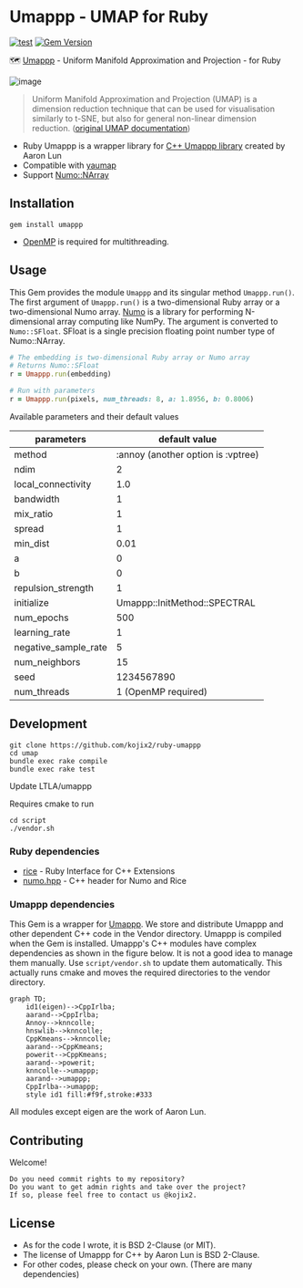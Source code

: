 # Umappp - UMAP for Ruby

[![test](https://github.com/kojix2/ruby-umappp/actions/workflows/ci.yml/badge.svg)](https://github.com/kojix2/ruby-umappp/actions/workflows/ci.yml)
[![Gem Version](https://badge.fury.io/rb/umappp.svg)](https://badge.fury.io/rb/umappp)

🗺️ [Umappp](https://github.com/LTLA/umappp) - Uniform Manifold Approximation and Projection - for Ruby

![image](https://user-images.githubusercontent.com/5798442/155692246-fa8e0fb0-33c2-4265-a1bf-228d4f80ebdb.png)

> Uniform Manifold Approximation and Projection (UMAP) is a dimension reduction technique that can be used for visualisation similarly to t-SNE, but also for general non-linear dimension reduction.
> ([original UMAP documentation](https://umap-learn.readthedocs.io/en/latest/index.html))

- Ruby Umappp is a wrapper library for [C++ Umappp library](https://github.com/LTLA/umappp) created by Aaron Lun
- Compatible with [yaumap](https://github.com/LTLA/yaumap)
- Support [Numo::NArray](https://github.com/ruby-numo/numo-narray)

## Installation

```
gem install umappp
```

- [OpenMP](https://www.openmp.org) is required for multithreading.

## Usage

This Gem provides the module `Umappp` and its singular method `Umappp.run()`. The first argument of `Umappp.run()` is a two-dimensional Ruby array or a two-dimensional Numo array. [Numo](https://github.com/ruby-numo/numo-narray) is a library for performing N-dimensional array computing like NumPy. The argument is converted to `Numo::SFloat`. SFloat is a single precision floating point number type of Numo::NArray.

```ruby
# The embedding is two-dimensional Ruby array or Numo array
# Returns Numo::SFloat
r = Umappp.run(embedding)

# Run with parameters
r = Umappp.run(pixels, num_threads: 8, a: 1.8956, b: 0.8006)
```

Available parameters and their default values

| parameters           | default value                      |
| -------------------- | ---------------------------------- |
| method               | :annoy (another option is :vptree) |
| ndim                 | 2                                  |
| local_connectivity   | 1.0                                |
| bandwidth            | 1                                  |
| mix_ratio            | 1                                  |
| spread               | 1                                  |
| min_dist             | 0.01                               |
| a                    | 0                                  |
| b                    | 0                                  |
| repulsion_strength   | 1                                  |
| initialize           | Umappp::InitMethod::SPECTRAL       |
| num_epochs           | 500                                |
| learning_rate        | 1                                  |
| negative_sample_rate | 5                                  |
| num_neighbors        | 15                                 |
| seed                 | 1234567890                         |
| num_threads          | 1 (OpenMP required)                |

## Development

```
git clone https://github.com/kojix2/ruby-umappp
cd umap
bundle exec rake compile
bundle exec rake test
```

Update LTLA/umappp

Requires cmake to run

```
cd script
./vendor.sh
```

### Ruby dependencies

- [rice](https://github.com/jasonroelofs/rice) - Ruby Interface for C++ Extensions
- [numo.hpp](https://github.com/ankane/numo.hpp) - C++ header for Numo and Rice

### Umappp dependencies

This Gem is a wrapper for [Umappp](https://github.com/LTLA/umappp). We store and distribute Umappp and other dependent C++ code in the Vendor directory. Umappp is compiled when the Gem is installed. Umappp's C++ modules have complex dependencies as shown in the figure below. It is not a good idea to manage them manually. Use `script/vendor.sh` to update them automatically. This actually runs cmake and moves the required directories to the vendor directory.

```mermaid
graph TD;
    id1(eigen)-->CppIrlba;
    aarand-->CppIrlba;
    Annoy-->knncolle;
    hnswlib-->knncolle;
    CppKmeans-->knncolle;
    aarand-->CppKmeans;
    powerit-->CppKmeans;
    aarand-->powerit;
    knncolle-->umappp;
    aarand-->umappp;
    CppIrlba-->umappp;
    style id1 fill:#f9f,stroke:#333
```

All modules except eigen are the work of Aaron Lun.

## Contributing

Welcome!

    Do you need commit rights to my repository?
    Do you want to get admin rights and take over the project?
    If so, please feel free to contact us @kojix2.

## License

- As for the code I wrote, it is BSD 2-Clause (or MIT).
- The license of Umappp for C++ by Aaron Lun is BSD 2-Clause.
- For other codes, please check on your own. (There are many dependencies)
